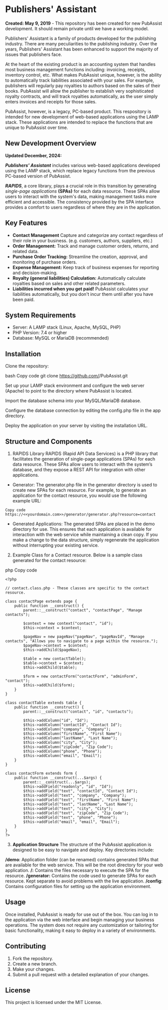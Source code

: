 # Publishers' Assistant

**Created: May 9, 2019** - This repository has been created for new PubAssist development.  It should remain private until we have a working model.

Publishers' Assistant is a family of products developed for the publishing industry.  There are many peculiarities to the publishing industry.  Over the years, Publishers' Assistant has been enhanced to support the majority of issues that publishers face.  

At the heart of the existing product is an accounting system that handles most business management functions including: invoicing, receipts, inventory control, etc.  What makes PubAssist unique, however, is the ability to automatically track liabilities associated with your sales.  For example, publishers will regularly pay royalties to authors based on the sales of their books.  PubAssist will allow the publisher to establish very sophisticated royalty contracts, and will track royalties automatically, as the user simply enters invoices and receipts for those sales.

PubAssist, however, is a legacy, PC-based product.  This respository is intended for new development of web-based applications using the LAMP stack.  These applications are intended to replace the functions that are unique to PubAssist over time.

## New Development Overview 
**Updated December, 2024:**

***Publishers' Assistant*** includes various web-based applications developed using the LAMP stack, which replace legacy functions from the previous PC-based version of PubAssist. 

***RAPIDS***, a core library, plays a crucial role in this transition by generating *single-page applications* **(SPAs)** for each data resource. These SPAs allow users to interact with the system's data, making management tasks more efficient and accessible.  The consistency provided by the SPA interface provides a comfort to users regardless of where they are in the application.

## Key Features
- **Contact Management** Capture and categorize any contact regardless of their role in your business.  (e.g. customers, authors, suppliers, etc.)
- **Order Management:** Track and manage customer orders, returns, and related data.
- **Purchase Order Tracking:** Streamline the creation, approval, and monitoring of purchase orders.
- **Expense Management:** Keep track of business expenses for reporting and decision-making.
- **Royalty (general liabilities) Calculation:** Automatically calculate royalties based on sales and other related parameters.
- **Liabilities incurred when you get paid!** PubAssist calculates your liabilities automatically, but you don't incur them until after you have been paid.
## System Requirements
- Server: A LAMP stack (Linux, Apache, MySQL, PHP)
- PHP Version: 7.4 or higher
- Database: MySQL or MariaDB (recommended)
## Installation
Clone the repository:

bash
Copy code
git clone https://github.com/<your-username>/PubAssist.git

Set up your LAMP stack environment and configure the web server (Apache) to point to the directory where PubAssist is located.

Import the database schema into your MySQL/MariaDB database.

Configure the database connection by editing the config.php file in the app directory.

Deploy the application on your server by visiting the installation URL.

## Structure and Components
1. RAPIDS Library
RAPIDS (Rapid API Data Services) is a PHP library that facilitates the generation of single-page applications (SPAs) for each data resource. These SPAs allow users to interact with the system’s database, and they expose a REST API for integration with other applications.

- Generator: The generator.php file in the generator directory is used to create new SPAs for each resource. For example, to generate an application for the contact resource, you would use the following example URL:

```
Copy code
https://<<yourdomain.com>>/generator/generator.php?resource=contact
```

- Generated Applications: The generated SPAs are placed in the demo directory for use. This ensures that each application is available for interaction with the web service while maintaining a clean copy.  If you make a change to the data structure, simply regenerate the application without interrupting your existing service.

2. Example Class for a Contact resource.
Below is a sample class generated for the contact resource:

php
Copy code
```
<?php

// contact.class.php - These classes are specific to the contact resource.

class contactPage extends page {
    public function __construct() {
        parent::__construct("contact", "contactPage", "Manage contacts");

        $context = new context("contact", "id");
        $this->context = $context;

        $pageNav = new pageNav("pageNav", "pageNavId", "Manage contacts", "Allows you to navigate to a page within the resource.");
        $pageNav->context = $context;
        $this->addChild($pageNav);

        $table = new contactTable();
        $table->context = $context;
        $this->addChild($table);

        $form = new contactForm("contactForm", "adminForm", "contact");
        $this->addChild($form);
    }
}

class contactTable extends table {
    public function __construct() {
        parent::__construct("contact", "id", "contacts");
        
        $this->addColumn("id", "Id");
        $this->addColumn("contactId", "Contact Id");
        $this->addColumn("company", "Company");
        $this->addColumn("firstName", "First Name");
        $this->addColumn("lastName", "Last Name");
        $this->addColumn("city", "City");
        $this->addColumn("zipCode", "Zip Code");
        $this->addColumn("phone", "Phone");
        $this->addColumn("email", "Email");
    }
}

class contactForm extends form {
    public function __construct(...$args) {
        parent::__construct(...$args);
        $this->addField("readonly", "id", "Id");
        $this->addField("text", "contactId", "Contact Id");
        $this->addField("text", "company", "Company");
        $this->addField("text", "firstName", "First Name");
        $this->addField("text", "lastName", "Last Name");
        $this->addField("text", "city", "City");
        $this->addField("text", "zipCode", "Zip Code");
        $this->addField("text", "phone", "Phone");
        $this->addField("email", "email", "Email");
    }
}
?>

```

3. **Application Structure**
The structure of the PubAssist application is designed to be easy to navigate and deploy. Key directories include:

**/demo**: Application folder (can be renamed) contains generated SPAs that are available for the web service.  This will be the root directory for your web application.
**/<appresourceName>:** Contains the files necessary to execute the SPA for the resource.
**/generator:** Contains the code used to generate SPAs for each resource.  Kept separate to avoid problems with the live application.
**/config**: Contains configuration files for setting up the application environment.

## Usage
Once installed, PubAssist is ready for use out of the box. You can log in to the application via the web interface and begin managing your business operations. The system does not require any customization or tailoring for basic functionality, making it easy to deploy in a variety of environments.

## Contributing 
1. Fork the repository.
2. Create a new branch.
3. Make your changes.
4. Submit a pull request with a detailed explanation of your changes.

## License
This project is licensed under the MIT License.

